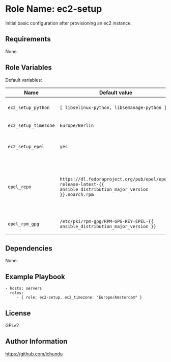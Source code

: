 Role Name: ec2-setup
====================

Initial basic configuration after provisioning an ec2 instance.

Requirements
------------

None.

Role Variables
--------------

Default variables:

| Name		| Default value		| Description		|
|-----------|-------------------|-------------------|
| `ec2_setup_python` | `[ libselinux-python, libsemanage-python ]` | Selinux python libraries |
| `ec2_setup_timezone` | `Europe/Berlin` | System timezone |
| `ec2_setup_epel` | `yes` | Wether or not to install epel repository |
| `epel_repo` | `https://dl.fedoraproject.org/pub/epel/epel-release-latest-{{ ansible_distribution_major_version }}.noarch.rpm` | Epel repository rpm url, substitute with `epel-release` on CentOS systems |
| `epel_rpm_gpg` | `/etc/pki/rpm-gpg/RPM-GPG-KEY-EPEL-{{ ansible_distribution_major_version }}` | Epel rpm GPG key to import |

Dependencies
------------

None.

Example Playbook
----------------

    - hosts: servers
      roles:
         - { role: ec2-setup, ec2_timezone: "Europe/Amsterdam" }

License
-------

GPLv2

Author Information
------------------

https://github.com/ichundu
